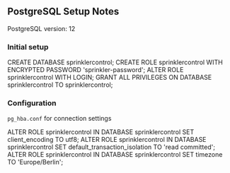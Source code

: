 ## PostgreSQL Setup Notes

PostgreSQL version: 12

### Initial setup

CREATE DATABASE sprinklercontrol;
CREATE ROLE sprinklercontrol WITH ENCRYPTED PASSWORD 'sprinkler-password';
ALTER ROLE sprinklercontrol WITH LOGIN;
GRANT ALL PRIVILEGES ON DATABASE sprinklercontrol TO sprinklercontrol;

### Configuration

`pg_hba.conf` for connection settings

ALTER ROLE sprinklercontrol IN DATABASE sprinklercontrol SET client_encoding TO utf8;
ALTER ROLE sprinklercontrol IN DATABASE sprinklercontrol SET default_transaction_isolation TO 'read committed';
ALTER ROLE sprinklercontrol IN DATABASE sprinklercontrol SET timezone TO 'Europe/Berlin';
